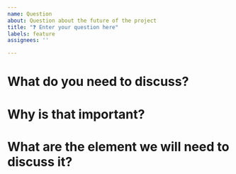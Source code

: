 ```yaml
---
name: Question
about: Question about the future of the project
title: "❓ Enter your question here"
labels: feature
assignees: ''

---
```


# What do you need to discuss?

# Why is that important?

# What are the element we will need to discuss it?
